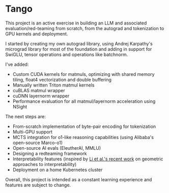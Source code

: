 # Tango

This project is an active exercise in building an LLM and associated evaluation/red-teaming from scratch, from the autograd and tokenization to GPU kernels and deployment. 

I started by creating my own autograd library, using Andrej Karpathy's micrograd library for most of the foundation and adding in support for SwiGLU, tensor operations and operations like batchnorm.

I've added:
- Custom CUDA kernels for matmuls, optimizing with shared memory tiling, float4 vectorization and double buffering
- Manually written Triton matmul kernels
- cuBLAS matmul wrapper
- cuDNN layernorm wrapper
- Performance evaluation for all matmul/layernorm acceleration using NSight

The next steps are:
- From-scratch implementation of byte-pair encoding for tokenization
- Multi-GPU support
- MCTS integration for o1-like reasoning capabilities (using Alibaba's open-source Marco-o1)
- Open-source AI evals (EleutherAI, MMLU)
- Designing a redteaming framework
- Interpretability features (inspired by [Li et al.'s recent work]([url](https://arxiv.org/abs/2410.19750)) on geometric approaches to interpretability)
- Deployment on a home Kubernetes cluster

Overall, this project is intended as a constant learning experience and features are subject to change.

